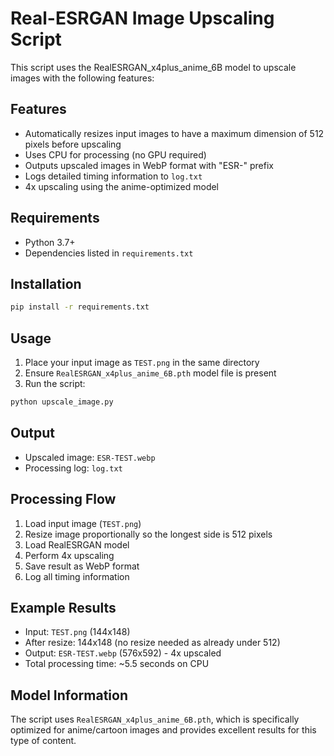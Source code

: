 # Real-ESRGAN Image Upscaling Script

This script uses the RealESRGAN_x4plus_anime_6B model to upscale images with the following features:

## Features
- Automatically resizes input images to have a maximum dimension of 512 pixels before upscaling
- Uses CPU for processing (no GPU required)
- Outputs upscaled images in WebP format with "ESR-" prefix
- Logs detailed timing information to `log.txt`
- 4x upscaling using the anime-optimized model

## Requirements
- Python 3.7+
- Dependencies listed in `requirements.txt`

## Installation
```bash
pip install -r requirements.txt
```

## Usage
1. Place your input image as `TEST.png` in the same directory
2. Ensure `RealESRGAN_x4plus_anime_6B.pth` model file is present
3. Run the script:
```bash
python upscale_image.py
```

## Output
- Upscaled image: `ESR-TEST.webp`
- Processing log: `log.txt`

## Processing Flow
1. Load input image (`TEST.png`)
2. Resize image proportionally so the longest side is 512 pixels
3. Load RealESRGAN model
4. Perform 4x upscaling
5. Save result as WebP format
6. Log all timing information

## Example Results
- Input: `TEST.png` (144x148)
- After resize: 144x148 (no resize needed as already under 512)
- Output: `ESR-TEST.webp` (576x592) - 4x upscaled
- Total processing time: ~5.5 seconds on CPU

## Model Information
The script uses `RealESRGAN_x4plus_anime_6B.pth`, which is specifically optimized for anime/cartoon images and provides excellent results for this type of content.
